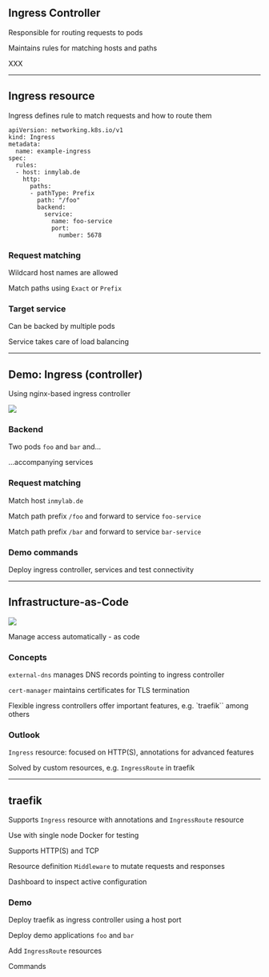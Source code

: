 ## Ingress Controller

Responsible for routing requests to pods [](https://kubernetes.io/docs/concepts/services-networking/ingress-controllers/)

Maintains rules for matching hosts and paths

XXX

---

## Ingress resource

Ingress [](https://kubernetes.io/docs/concepts/services-networking/ingress/) defines rule to match requests and how to route them

```
apiVersion: networking.k8s.io/v1
kind: Ingress
metadata:
  name: example-ingress
spec:
  rules:
  - host: inmylab.de
    http:
      paths:
      - pathType: Prefix
        path: "/foo"
        backend:
          service:
            name: foo-service
            port:
              number: 5678
```
<!-- .element: style="float: right; width: 22em;" -->

### Request matching

Wildcard host names are allowed

Match paths using `Exact` or `Prefix`

### Target service

Can be backed by multiple pods

Service takes care of load balancing

---

## Demo: Ingress (controller)

Using nginx-based ingress controller [](https://github.com/kubernetes/ingress-nginx)

![](120_kubernetes/30_ingress/demo.drawio.svg) <!-- .element: style="float: right; padding-left: 1em; width: 45%;" -->

### Backend

Two pods `foo` and `bar` and...

...accompanying services

### Request matching

Match host `inmylab.de`

Match path prefix `/foo` and forward to service `foo-service`

Match path prefix `/bar` and forward to service `bar-service`

### Demo commands

Deploy ingress controller, services and test connectivity [](https://github.com/nicholasdille/container-slides/blob/master/120_kubernetes/30_ingress/ingress.demo)

---

## Infrastructure-as-Code

![](120_kubernetes/30_ingress/access.drawio.svg) <!-- .element: style="float: right; padding-left: 1em; width: 45%;" -->

Manage access automatically - as code

### Concepts

`external-dns` manages DNS records pointing to ingress controller

`cert-manager` maintains certificates for TLS termination

Flexible ingress controllers offer important features, e.g. `traefik`` [](https://traefik.io/traefik/) among others

### Outlook

`Ingress` resource: focused on HTTP(S), annotations [](https://kubernetes.github.io/ingress-nginx/user-guide/nginx-configuration/annotations/) for advanced features

Solved by custom resources, e.g. `IngressRoute` in traefik

---

## traefik

Supports `Ingress` resource with annotations and `IngressRoute` resource

Use with single node Docker for testing

Supports HTTP(S) and TCP

Resource definition `Middleware` to mutate requests and responses

Dashboard to inspect active configuration

### Demo

Deploy traefik as ingress controller using a host port

Deploy demo applications `foo` and `bar`

Add `IngressRoute` resources

Commands [](https://github.com/nicholasdille/container-slides/blob/master/120_kubernetes/30_ingress/traefik.demo)
